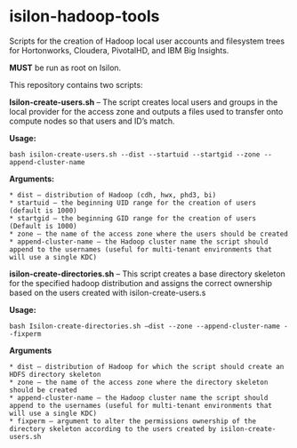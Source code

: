 isilon-hadoop-tools
===================

Scripts for the creation of Hadoop local user accounts and filesystem trees for Hortonworks, Cloudera, PivotalHD, and IBM Big Insights.
 
**MUST** be run as root on Isilon.
 
This repository contains two scripts:
 
**Isilon-create-users.sh** – The script creates local users and groups in the local provider for the access zone and outputs a files used to transfer onto compute nodes so that users and ID’s match. 

**Usage:**

``bash isilon-create-users.sh --dist --startuid --startgid --zone --append-cluster-name``

**Arguments:**

    * dist – distribution of Hadoop (cdh, hwx, phd3, bi)
    * startuid – the beginning UID range for the creation of users (default is 1000)
    * startgid – the beginning GID range for the creation of users (Default is 1000)
    * zone – the name of the access zone where the users should be created
    * append-cluster-name – the Hadoop cluster name the script should append to the usernames (useful for multi-tenant environments that will use a single KDC)
 
 
**isilon-create-directories.sh** – This script creates a base directory skeleton for the specified hadoop distribution and assigns the correct ownership based on the users created with isilon-create-users.s
 
**Usage:**

``bash Isilon-create-directories.sh –dist --zone --append-cluster-name --fixperm``

**Arguments**

    * dist – distribution of Hadoop for which the script should create an HDFS directory skeleton
    * zone – the name of the access zone where the directory skeleton should be created
    * append-cluster-name – the Hadoop cluster name the script should append to the usernames (useful for multi-tenant environments that will use a single KDC)
    * fixperm – argument to alter the permissions ownership of the directory skeleton according to the users created by isilon-create-users.sh
